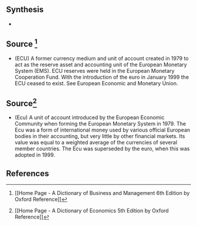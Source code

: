 ## Synthesis
- 
## Source [^1]
- (ECU) A former currency medium and unit of account created in 1979 to act as the reserve asset and accounting unit of the European Monetary System (EMS). ECU reserves were held in the European Monetary Cooperation Fund. With the introduction of the euro in January 1999 the ECU ceased to exist. See European Economic and Monetary Union.
## Source[^2]
- (Ecu) A unit of account introduced by the European Economic Community when forming the European Monetary System in 1979. The Ecu was a form of international money used by various official European bodies in their accounting, but very little by other financial markets. Its value was equal to a weighted average of the currencies of several member countries. The Ecu was superseded by the euro, when this was adopted in 1999.
## References

[^1]: [[Home Page - A Dictionary of Business and Management 6th Edition by Oxford Reference]]
[^2]: [[Home Page - A Dictionary of Economics 5th Edition by Oxford Reference]]